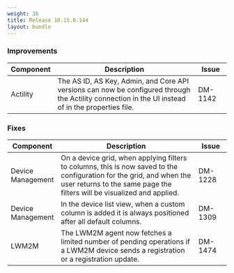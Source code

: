 ```yaml
---
weight: 36
title: Release 10.15.0.144
layout: bundle
---
```


<!--10.15.0.115 - 10.15.0.144-->


### Improvements

<div><table ><colgroup>
<col style="width: 15%;"><col style="width: 70%;"><col style="width: 15%;"></colgroup>
<thead><tr>
<th>
Component</th>
<th>
Description</th>
<th>
Issue</th>
</tr>
</thead><tbody>

<tr>
<td>
Actility</td>
<td>The AS ID, AS Key, Admin, and Core API versions can now be configured through the Actility connection in the UI instead of in the properties file.</td>
<td>
DM-1142</td>
</tr>

</tbody></table></div>


### Fixes

<div><table ><colgroup>
<col style="width: 15%;"><col style="width: 70%;"><col style="width: 15%;"></colgroup>
<thead><tr>
<th>
Component</th>
<th>
Description</th>
<th>
Issue</th>
</tr>
</thead><tbody>

<tr>
<td>
Device Management</td>
<td>On a device grid, when applying filters to columns, this is now saved to the configuration for the grid, and when the user returns to the same page the filters will be visualized and applied.</td>
<td>
DM-1228</td>
</tr>

<tr>
<td>
Device Management</td>
<td>In the device list view, when a custom column is added it is always positioned after all default columns.</td>
<td>
DM-1309</td>
</tr>

<tr>
<td>
LWM2M</td>
<td>The LWM2M agent now fetches a limited number of pending operations if a LWM2M device sends a registration or a registration update.</td>
<td>
DM-1474</td>
</tr>

</tbody></table></div>
